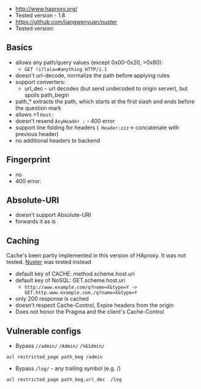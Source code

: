 - http://www.haproxy.org/
- Tested version - 1.8
- https://github.com/jiangwenyuan/nuster
- Tested version:

## Basics
- allows any path/query values (except 0x00-0x20, >0x80): 
  - `GET !i?lala=#anything HTTP/1.1`
- doesn't url-decode, normalize the path before applying rules
- support converters:
  - url_dec - url decodes (but send undecoded to origin server), but spoils path_begin
- path_* extracts the path, which starts at the first slash and ends before the question mark 
- allows >1 `Host:`
- doesn't resend `AnyHeader :` - 400 error
- support line folding for headers (` Header:zzz`-> concatenate with previous header)
- no additional headers to backend

## Fingerprint
- no
- 400 error:

## Absolute-URI
- doesn't support Absolute-URI
- forwards it as is

## Caching
Cache's been partly implemented in this version of HAproxy. It was not tested. [Nuster](https://github.com/jiangwenyuan/nuster) was tested instead

- default key of CACHE: method.scheme.host.uri
- default key of NoSQL: GET.scheme.host.uri
  - `http://www.example.com/q?name=X&type=Y -> GET.http.www.example.com./q?name=X&type=Y`
- only 200 response is cached
- doesn't respect Cache-Control, Expire headers from the origin
- Does not honor the Pragma and the client's Cache-Control 

## Vulnerable configs
- Bypass `//admin/` `/Admin/` `/%61dmin/`
```
acl restricted_page path_beg /admin
```
- Bypass `/log/` - any trailing symbol (e.g. /)
```
acl restricted_page path_beg,url_dec  /log
```